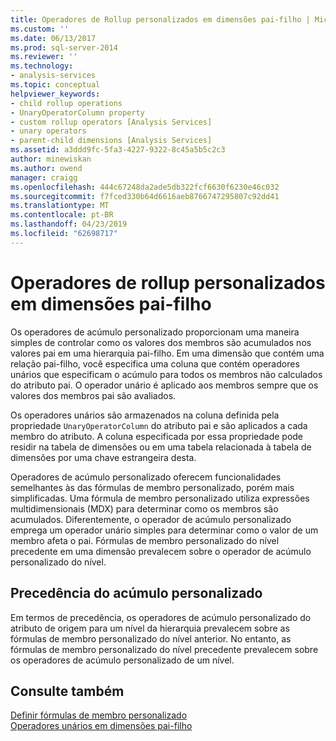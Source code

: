 ```yaml
---
title: Operadores de Rollup personalizados em dimensões pai-filho | Microsoft Docs
ms.custom: ''
ms.date: 06/13/2017
ms.prod: sql-server-2014
ms.reviewer: ''
ms.technology:
- analysis-services
ms.topic: conceptual
helpviewer_keywords:
- child rollup operations
- UnaryOperatorColumn property
- custom rollup operators [Analysis Services]
- unary operators
- parent-child dimensions [Analysis Services]
ms.assetid: a3ddd9fc-5fa3-4227-9322-8c45a5b5c2c3
author: minewiskan
ms.author: owend
manager: craigg
ms.openlocfilehash: 444c67248da2ade5db322fcf6630f6230e46c032
ms.sourcegitcommit: f7fced330b64d6616aeb8766747295807c92dd41
ms.translationtype: MT
ms.contentlocale: pt-BR
ms.lasthandoff: 04/23/2019
ms.locfileid: "62698717"
---
```

# <a name="custom-rollup-operators-in-parent-child-dimensions"></a>Operadores de rollup personalizados em dimensões pai-filho
  Os operadores de acúmulo personalizado proporcionam uma maneira simples de controlar como os valores dos membros são acumulados nos valores pai em uma hierarquia pai-filho. Em uma dimensão que contém uma relação pai-filho, você especifica uma coluna que contém operadores unários que especificam o acúmulo para todos os membros não calculados do atributo pai. O operador unário é aplicado aos membros sempre que os valores dos membros pai são avaliados.  
  
 Os operadores unários são armazenados na coluna definida pela propriedade `UnaryOperatorColumn` do atributo pai e são aplicados a cada membro do atributo. A coluna especificada por essa propriedade pode residir na tabela de dimensões ou em uma tabela relacionada à tabela de dimensões por uma chave estrangeira desta.  
  
 Operadores de acúmulo personalizado oferecem funcionalidades semelhantes às das fórmulas de membro personalizado, porém mais simplificadas. Uma fórmula de membro personalizado utiliza expressões multidimensionais (MDX) para determinar como os membros são acumulados. Diferentemente, o operador de acúmulo personalizado emprega um operador unário simples para determinar como o valor de um membro afeta o pai. Fórmulas de membro personalizado do nível precedente em uma dimensão prevalecem sobre o operador de acúmulo personalizado do nível.  
  
## <a name="custom-rollup-precedence"></a>Precedência do acúmulo personalizado  
 Em termos de precedência, os operadores de acúmulo personalizado do atributo de origem para um nível da hierarquia prevalecem sobre as fórmulas de membro personalizado do nível anterior. No entanto, as fórmulas de membro personalizado do nível precedente prevalecem sobre os operadores de acúmulo personalizado de um nível.  
  
## <a name="see-also"></a>Consulte também  
 [Definir fórmulas de membro personalizado](attribute-properties-define-custom-member-formulas.md)   
 [Operadores unários em dimensões pai-filho](parent-child-dimension-attributes-unary-operators.md)  
  
  
